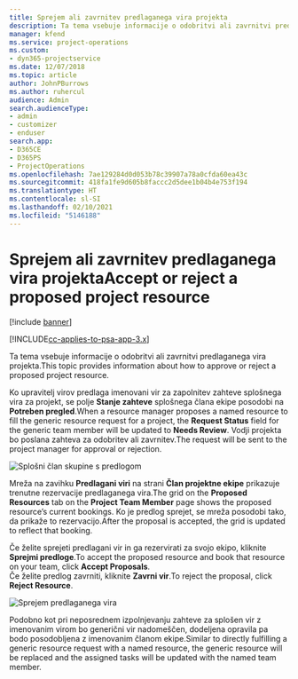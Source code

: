 ```yaml
---
title: Sprejem ali zavrnitev predlaganega vira projekta
description: Ta tema vsebuje informacije o odobritvi ali zavrnitvi predlaganega vira projekta.
manager: kfend
ms.service: project-operations
ms.custom:
- dyn365-projectservice
ms.date: 12/07/2018
ms.topic: article
author: JohnPBurrows
ms.author: ruhercul
audience: Admin
search.audienceType:
- admin
- customizer
- enduser
search.app:
- D365CE
- D365PS
- ProjectOperations
ms.openlocfilehash: 7ae129284d0d053b78c39907a78a0cfda60ea43c
ms.sourcegitcommit: 418fa1fe9d605b8faccc2d5dee1b04b4e753f194
ms.translationtype: HT
ms.contentlocale: sl-SI
ms.lasthandoff: 02/10/2021
ms.locfileid: "5146188"
---
```

# <a name="accept-or-reject-a-proposed-project-resource"></a><span data-ttu-id="752e3-103">Sprejem ali zavrnitev predlaganega vira projekta</span><span class="sxs-lookup"><span data-stu-id="752e3-103">Accept or reject a proposed project resource</span></span>

[!include [banner](../includes/psa-now-project-operations.md)]

[!INCLUDE[cc-applies-to-psa-app-3.x](../includes/cc-applies-to-psa-app-3x.md)]

<span data-ttu-id="752e3-104">Ta tema vsebuje informacije o odobritvi ali zavrnitvi predlaganega vira projekta.</span><span class="sxs-lookup"><span data-stu-id="752e3-104">This topic provides information about how to approve or reject a proposed project resource.</span></span>

<span data-ttu-id="752e3-105">Ko upravitelj virov predlaga imenovani vir za zapolnitev zahteve splošnega vira za projekt, se polje **Stanje zahteve** splošnega člana ekipe posodobi na **Potreben pregled**.</span><span class="sxs-lookup"><span data-stu-id="752e3-105">When a resource manager proposes a named resource to fill the generic resource request for a project, the **Request Status** field for the generic team member will be updated to **Needs Review**.</span></span> <span data-ttu-id="752e3-106">Vodji projekta bo poslana zahteva za odobritev ali zavrnitev.</span><span class="sxs-lookup"><span data-stu-id="752e3-106">The request will be sent to the project manager for approval or rejection.</span></span>

![Splošni član skupine s predlogom](media/RM-how-to-19.png)

<span data-ttu-id="752e3-108">Mreža na zavihku **Predlagani viri** na strani **Član projektne ekipe** prikazuje trenutne rezervacije predlaganega vira.</span><span class="sxs-lookup"><span data-stu-id="752e3-108">The grid on the **Proposed Resources** tab on the **Project Team Member** page shows the proposed resource’s current bookings.</span></span> <span data-ttu-id="752e3-109">Ko je predlog sprejet, se mreža posodobi tako, da prikaže to rezervacijo.</span><span class="sxs-lookup"><span data-stu-id="752e3-109">After the proposal is accepted, the grid is updated to reflect that booking.</span></span> 

<span data-ttu-id="752e3-110">Če želite sprejeti predlagani vir in ga rezervirati za svojo ekipo, kliknite **Sprejmi predloge**.</span><span class="sxs-lookup"><span data-stu-id="752e3-110">To accept the proposed resource and book that resource on your team, click **Accept Proposals**.</span></span>  
<span data-ttu-id="752e3-111">Če želite predlog zavrniti, kliknite **Zavrni vir**.</span><span class="sxs-lookup"><span data-stu-id="752e3-111">To reject the proposal, click **Reject Resource**.</span></span>

![Sprejem predlaganega vira](media/RM-how-to-20.png) 

<span data-ttu-id="752e3-113">Podobno kot pri neposrednem izpolnjevanju zahteve za splošen vir z imenovanim virom bo generični vir nadomeščen, dodeljena opravila pa bodo posodobljena z imenovanim članom ekipe.</span><span class="sxs-lookup"><span data-stu-id="752e3-113">Similar to directly fulfilling a generic resource request with a named resource, the generic resource will be replaced and the assigned tasks will be updated with the named team member.</span></span>
